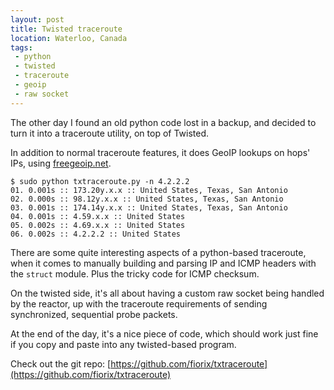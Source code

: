 ```yaml
---
layout: post
title: Twisted traceroute
location: Waterloo, Canada
tags:
 - python
 - twisted
 - traceroute
 - geoip
 - raw socket
---
```


The other day I found an old python code lost in a backup, and decided to
turn it into a traceroute utility, on top of Twisted.

In addition to normal traceroute features, it does GeoIP lookups on
 hops' IPs, using [freegeoip.net](http://freegeoip.net).

    $ sudo python txtraceroute.py -n 4.2.2.2
    01. 0.001s :: 173.20y.x.x :: United States, Texas, San Antonio
    02. 0.000s :: 98.12y.x.x :: United States, Texas, San Antonio
    03. 0.001s :: 174.14y.x.x :: United States, Texas, San Antonio
    04. 0.001s :: 4.59.x.x :: United States
    05. 0.002s :: 4.69.x.x :: United States
    06. 0.002s :: 4.2.2.2 :: United States

There are some quite interesting aspects of a python-based traceroute, when it
comes to manually building and parsing IP and ICMP headers with the `struct`
module. Plus the tricky code for ICMP checksum.

On the twisted side, it's all about having a custom raw socket being handled
by the reactor, up with the traceroute requirements of sending synchronized,
 sequential probe packets.

At the end of the day, it's a nice piece of code, which should work just fine
 if you copy and paste into any twisted-based program.

<!--
<script src="http://gist-it.appspot.com/github/fiorix/txtraceroute/raw/master/txtraceroute.py"> </script>
-->

Check out the git repo: [https://github.com/fiorix/txtraceroute](https://github.com/fiorix/txtraceroute)
